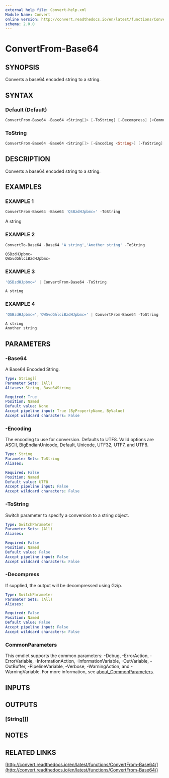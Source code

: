 ```yaml
---
external help file: Convert-help.xml
Module Name: Convert
online version: http://convert.readthedocs.io/en/latest/functions/ConvertFrom-Base64/
schema: 2.0.0
---
```


# ConvertFrom-Base64

## SYNOPSIS

Converts a base64 encoded string to a string.

## SYNTAX

### Default (Default)

```powershell
ConvertFrom-Base64 -Base64 <String[]> [-ToString] [-Decompress] [<CommonParameters>]
```

### ToString

```powershell
ConvertFrom-Base64 -Base64 <String[]> [-Encoding <String>] [-ToString] [-Decompress] [<CommonParameters>]
```

## DESCRIPTION

Converts a base64 encoded string to a string.

## EXAMPLES

### EXAMPLE 1

```powershell
ConvertFrom-Base64 -Base64 'QSBzdHJpbmc=' -ToString
```

A string

### EXAMPLE 2

```powershell
ConvertTo-Base64 -Base64 'A string','Another string' -ToString

QSBzdHJpbmc=
QW5vdGhlciBzdHJpbmc=
```

### EXAMPLE 3

```powershell
'QSBzdHJpbmc=' | ConvertFrom-Base64 -ToString

A string
```

### EXAMPLE 4

```powershell
'QSBzdHJpbmc=','QW5vdGhlciBzdHJpbmc=' | ConvertFrom-Base64 -ToString

A string
Another string
```

## PARAMETERS

### -Base64

A Base64 Encoded String.

```yaml
Type: String[]
Parameter Sets: (All)
Aliases: String, Base64String

Required: True
Position: Named
Default value: None
Accept pipeline input: True (ByPropertyName, ByValue)
Accept wildcard characters: False
```

### -Encoding

The encoding to use for conversion.
Defaults to UTF8.
Valid options are ASCII, BigEndianUnicode, Default, Unicode, UTF32, UTF7, and UTF8.

```yaml
Type: String
Parameter Sets: ToString
Aliases:

Required: False
Position: Named
Default value: UTF8
Accept pipeline input: False
Accept wildcard characters: False
```

### -ToString

Switch parameter to specify a conversion to a string object.

```yaml
Type: SwitchParameter
Parameter Sets: (All)
Aliases:

Required: False
Position: Named
Default value: False
Accept pipeline input: False
Accept wildcard characters: False
```

### -Decompress

If supplied, the output will be decompressed using Gzip.

```yaml
Type: SwitchParameter
Parameter Sets: (All)
Aliases:

Required: False
Position: Named
Default value: False
Accept pipeline input: False
Accept wildcard characters: False
```

### CommonParameters

This cmdlet supports the common parameters: -Debug, -ErrorAction, -ErrorVariable, -InformationAction, -InformationVariable, -OutVariable, -OutBuffer, -PipelineVariable, -Verbose, -WarningAction, and -WarningVariable. For more information, see [about_CommonParameters](http://go.microsoft.com/fwlink/?LinkID=113216).

## INPUTS

## OUTPUTS

### [String[]]

## NOTES

## RELATED LINKS

[http://convert.readthedocs.io/en/latest/functions/ConvertFrom-Base64/](http://convert.readthedocs.io/en/latest/functions/ConvertFrom-Base64/)
